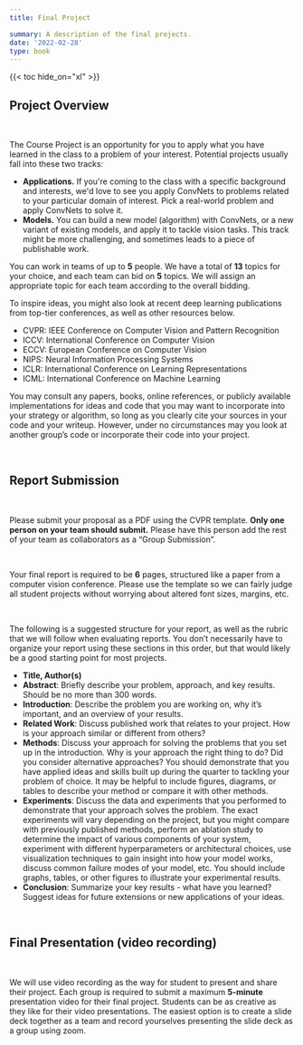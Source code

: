 ```yaml
---
title: Final Project

summary: A description of the final projects.
date: '2022-02-28'
type: book
---
```


{{< toc hide_on="xl" >}}

## Project Overview

<br>

The Course Project is an opportunity for you to apply what you have learned in the class to a problem of your interest. 
Potential projects usually fall into these two tracks:

- **Applications.** If you're coming to the class with a specific background and interests, 
we'd love to see you apply ConvNets to problems related to your particular domain of interest. 
Pick a real-world problem and apply ConvNets to solve it.
- **Models.** You can build a new model (algorithm) with ConvNets, or a new variant of existing models, 
and apply it to tackle vision tasks. This track might be more challenging, and sometimes leads to a piece of publishable work.

You can work in teams of up to **5** people. We have a total of **13** topics for your choice, 
and each team can bid on **5** topics. We will assign an appropriate topic for each team according to the overall bidding.

To inspire ideas, you might also look at recent deep learning publications from top-tier conferences, as well as other resources below.

- CVPR: IEEE Conference on Computer Vision and Pattern Recognition
- ICCV: International Conference on Computer Vision
- ECCV: European Conference on Computer Vision
- NIPS: Neural Information Processing Systems
- ICLR: International Conference on Learning Representations
- ICML: International Conference on Machine Learning

You may consult any papers, books, online references, or publicly available implementations for ideas and code that you 
may want to incorporate into your strategy or algorithm, so long as you clearly cite your sources in your code and your 
writeup. However, under no circumstances may you look at another group’s code or incorporate their code into your project.

<br>

## Report Submission

<br>

Please submit your proposal as a PDF using the CVPR template. **Only one person on your team should submit.** Please have 
this person add the rest of your team as collaborators as a “Group Submission”.

<br>

Your final report is required to be **6** pages, structured like a paper from a computer vision conference. Please use the 
template so we can fairly judge all student projects without worrying about altered font sizes, margins, etc.

<br>

The following is a suggested structure for your report, as well as the rubric that we will follow when evaluating reports. 
You don’t necessarily have to organize your report using these sections in this order, but that would likely be a good 
starting point for most projects.

- **Title, Author(s)**
- **Abstract**: Briefly describe your problem, approach, and key results. Should be no more than 300 words.
- **Introduction**: Describe the problem you are working on, why it’s important, and an overview of your results.
- **Related Work**: Discuss published work that relates to your project. How is your approach similar or different from others?
- **Methods**: Discuss your approach for solving the problems that you set up in the introduction. Why is your approach the 
  right thing to do? Did you consider alternative approaches? You should demonstrate that you have applied ideas and 
  skills built up during the quarter to tackling your problem of choice. It may be helpful to include figures, diagrams, 
  or tables to describe your method or compare it with other methods.
- **Experiments**: Discuss the data and experiments that you performed to demonstrate that your approach solves the problem. 
  The exact experiments will vary depending on the project, but you might compare with previously published methods, 
  perform an ablation study to determine the impact of various components of your system, experiment with different 
  hyperparameters or architectural choices, use visualization techniques to gain insight into how your model works, 
  discuss common failure modes of your model, etc. You should include graphs, tables, or other figures to illustrate your 
  experimental results.
- **Conclusion**: Summarize your key results - what have you learned? Suggest ideas for future extensions or new applications of your ideas.  

<br>

## Final Presentation (video recording)

<br>

We will use video recording as the way for student to present and share their project. Each group is required to submit 
a maximum **5-minute** presentation video for their final project. Students can be as creative as they like for their video 
presentations. The easiest option is to create a slide deck together as a team and record yourselves presenting the slide 
deck as a group using zoom.

